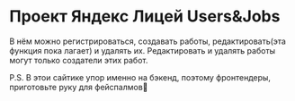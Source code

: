 <h1>Проект Яндекс Лицей Users&Jobs</h1>
<p>В нём можно регистрироваться, создавать работы, редактировать(эта функция пока лагает) и удалять их. Редактировать и удалять работы могут только создатели этих работ. </p>
<p>P.S. В этои сайтике упор именно на бэкенд, поэтому фронтендеры, приготовьте руку для фейспалмов🫢</p>
